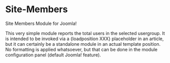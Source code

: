 # Site-Members
Site Members Module for Joomla!

This very simple module reports the total users in the selected usergroup. It is intended to be invoked via a {loadposition XXX} placeholder in an article, but it can certainly be a standalone module in an actual template position. No formatting is applied whatsoever, but that can be done in the module configuration panel (default Joomla! feature).

